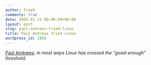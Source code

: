 ```yaml
---
author: troyh
comments: true
date: 2003-01-21 00:00:50+00:00
layout: post
slug: paul-andrews-tried-linux
title: Paul Andrews tried Linux
wordpress_id: 1858
---
```


[Paul Andrews](http://seattletimes.nwsource.com/html/businesstechnology/134617744_ptlinux180.html): _in most ways Linux has crossed the "good-enough" threshold._
